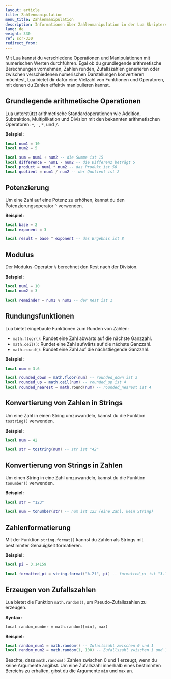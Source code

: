 ```yaml
---
layout: article
title: Zahlenmanipulation
menu_title: Zahlenmanipulation
description: Informationen über Zahlenmanipulation in der Lua Skripterstellung
lang: de
weight: 330
ref: scr-330
redirect_from:
---
```


Mit Lua kannst du verschiedene Operationen und Manipulationen mit numerischen Werten durchführen. Egal ob du grundlegende arithmetische Berechnungen vornehmen, Zahlen runden, Zufallszahlen generieren oder zwischen verschiedenen numerischen Darstellungen konvertieren möchtest, Lua bietet dir dafür eine Vielzahl von Funktionen und Operatoren, mit denen du Zahlen effektiv manipulieren kannst.

## Grundlegende arithmetische Operationen

Lua unterstützt arithmetische Standardoperationen wie Addition, Subtraktion, Multiplikation und Division mit den bekannten arithmetischen Operatoren: `+`, `-`, `*`, und `/`.

**Beispiel:**

```lua
local num1 = 10
local num2 = 5

local sum = num1 + num2 -- die Summe ist 15
local difference = num1 - num2 -- die Differenz beträgt 5
local product = num1 * num2 -- das Produkt ist 50
local quotient = num1 / num2 -- der Quotient ist 2
```

## Potenzierung

Um eine Zahl auf eine Potenz zu erhöhen, kannst du den Potenzierungsoperator `^` verwenden.

**Beispiel:**

```lua
local base = 2
local exponent = 3

local result = base ^ exponent -- das Ergebnis ist 8
```

## Modulus

Der Modulus-Operator `%` berechnet den Rest nach der Division.

**Beispiel:**

```lua
local num1 = 10
local num2 = 3

local remainder = num1 % num2 -- der Rest ist 1
```

## Rundungsfunktionen

Lua bietet eingebaute Funktionen zum Runden von Zahlen:

* `math.floor()`: Rundet eine Zahl abwärts auf die nächste Ganzzahl.
* `math.ceil()`: Rundet eine Zahl aufwärts auf die nächste Ganzzahl.
* `math.round()`: Rundet eine Zahl auf die nächstliegende Ganzzahl.

**Beispiel:**

```lua
local num = 3.6

local rounded_down = math.floor(num) -- rounded_down ist 3
local rounded_up = math.ceil(num) -- rounded_up ist 4
local rounded_nearest = math.round(num) -- rounded_nearest ist 4
```

## Konvertierung von Zahlen in Strings

Um eine Zahl in einen String umzuwandeln, kannst du die Funktion `tostring()` verwenden.

**Beispiel:**

```lua
local num = 42

local str = tostring(num) -- str ist "42"
```

## Konvertierung von Strings in Zahlen

Um einen String in eine Zahl umzuwandeln, kannst du die Funktion `tonumber()` verwenden.

**Beispiel:**

```lua
local str = "123"

local num = tonumber(str) -- num ist 123 (eine Zahl, kein String)
```

## Zahlenformatierung

Mit der Funktion `string.format()` kannst du Zahlen als Strings mit bestimmter Genauigkeit formatieren.

**Beispiel:**

```lua
local pi = 3.14159

local formatted_pi = string.format("%.2f", pi) -- formatted_pi ist "3.14"
```

## Erzeugen von Zufallszahlen

Lua bietet die Funktion `math.random()`, um Pseudo-Zufallszahlen zu erzeugen.

**Syntax:**

`local random_number = math.random([min], max)`

**Beispiel:**

```lua
local random_num1 = math.random() -- Zufallszahl zwischen 0 und 1
local random_num2 = math.random(1, 100) -- Zufallszahl zwischen 1 und 100
```

Beachte, dass `math.random()` Zahlen zwischen 0 und 1 erzeugt, wenn du keine Argumente angibst. Um eine Zufallszahl innerhalb eines bestimmten Bereichs zu erhalten, gibst du die Argumente `min` und `max` an.
